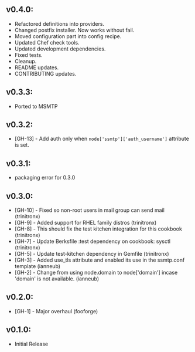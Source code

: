 ## v0.4.0:

* Refactored definitions into providers.
* Changed postfix installer. Now works without fail.
* Moved configuration part into config recipe.
* Updated Chef check tools.
* Updated development dependencies.
* Fixed tests.
* Cleanup.
* README updates.
* CONTRIBUTING updates.

## v0.3.3:

* Ported to MSMTP

## v0.3.2:

* [GH-13] - Add auth only when `node['ssmtp']['auth_username']` attribute is set.

## v0.3.1:

* packaging error for 0.3.0

## v0.3.0:

* [GH-10] - Fixed so non-root users in mail group can send mail (trinitronx)
* [GH-9] - Added support for RHEL family distros (trinitronx)
* [GH-8] - This should fix the test kitchen integration for this cookbook (trinitronx)
* [GH-7] - Update Berksfile :test dependency on cookbook: sysctl (trinitronx)
* [GH-5] - Update test-kitchen dependency in Gemfile (trinitronx)
* [GH-3] - Added use_tls attribute and enabled its use in the ssmtp.conf template (ianneub)
* [GH-2] - Change from using node.domain to node['domain'] incase 'domain' is not available. (ianneub)

## v0.2.0:

* [GH-1] - Major overhaul (fooforge)

## v0.1.0:

* Initial Release
